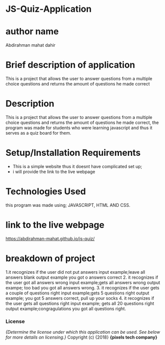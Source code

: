 # JS-Quiz-Application
# author name
Abdirahman mahat dahir
# Brief description of application
This is a project that allows the user to answer questions from a multiple choice questions and returns the amount of questions he made correct
# Description
This is a project that allows the user to answer questions from a multiple choice questions and returns the amount of questions he made correct, the program was made for students who were learning javascript and thus it serves as a quiz board for them.
# Setup/Installation Requirements
* This is a simple website thus it doesnt have complicated set up;
* i will provide the link to the live webpage
# Technologies Used
this program was made using;
JAVASCRIPT, HTML AND CSS.
# link to the live webpage
https://abdirahman-mahat.github.io/js-quiz/
# breakdown of project
1.it recognizes if the user did not put answers
  input example;leave all answers blank
  output example you got o answers correct
2. it recognizes if the user got all answers wrong
   input example;gets all answers wrong
   output exampe; too bad you got all answers wrong.
3. it recognizes if the user gets a couple of questions right
   input example;gets 5 questions right
   output example; you got 5 answers correct, pull up your socks
4. it recognizes if the user gets all questions right
   input example; gets all 20 questions right
   output example;congragulations you got all questions right.
### License
*{Determine the license under which this application can be used.  See below for more details on licensing.}*
Copyright (c) {2018} **{pixels tech company}**
  
